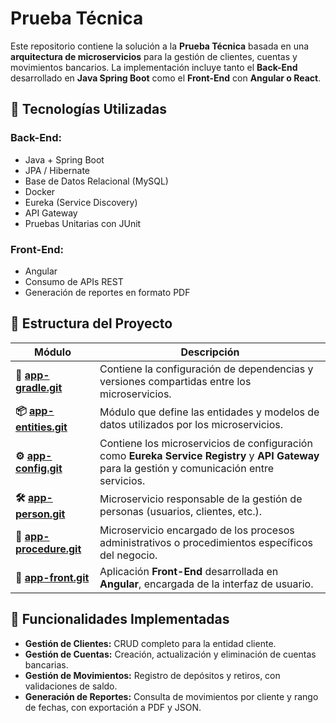 
# Prueba Técnica 

Este repositorio contiene la solución a la **Prueba Técnica** basada en una **arquitectura de microservicios** para la gestión de clientes, cuentas y movimientos bancarios. La implementación incluye tanto el **Back-End** desarrollado en **Java Spring Boot** como el **Front-End** con **Angular o React**.

## 📌 Tecnologías Utilizadas

### Back-End:
- Java + Spring Boot
- JPA / Hibernate
- Base de Datos Relacional (MySQL)
- Docker
- Eureka (Service Discovery)
- API Gateway
- Pruebas Unitarias con JUnit

### Front-End:
- Angular
- Consumo de APIs REST
- Generación de reportes en formato PDF

## 📂 Estructura del Proyecto

| Módulo | Descripción |
|--------|------------|
| **🔗 [app-gradle.git](https://github.com/daleonv/app-gradle.git)** | Contiene la configuración de dependencias y versiones compartidas entre los microservicios. |
| **📦 [app-entities.git](https://github.com/daleonv/app-entities.git)** | Módulo que define las entidades y modelos de datos utilizados por los microservicios. |
| **⚙️ [app-config.git](https://github.com/daleonv/app-config.git)** | Contiene los microservicios de configuración como **Eureka Service Registry** y **API Gateway** para la gestión y comunicación entre servicios. |
| **🛠️ [app-person.git](https://github.com/daleonv/app-person.git)** | Microservicio responsable de la gestión de personas (usuarios, clientes, etc.). |
| **📑 [app-procedure.git](https://github.com/daleonv/app-procedure.git)** | Microservicio encargado de los procesos administrativos o procedimientos específicos del negocio. |
| **🎨 [app-front.git](https://github.com/daleonv/app-front.git)** | Aplicación **Front-End** desarrollada en **Angular**, encargada de la interfaz de usuario. |

## 🚀 Funcionalidades Implementadas

- **Gestión de Clientes:** CRUD completo para la entidad cliente.
- **Gestión de Cuentas:** Creación, actualización y eliminación de cuentas bancarias.
- **Gestión de Movimientos:** Registro de depósitos y retiros, con validaciones de saldo.
- **Generación de Reportes:** Consulta de movimientos por cliente y rango de fechas, con exportación a PDF y JSON.


